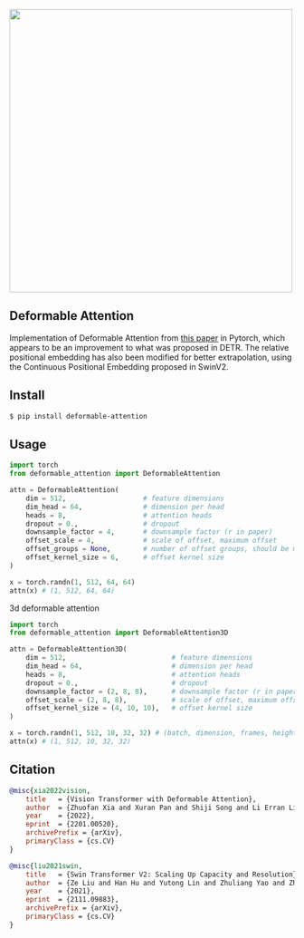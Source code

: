<img src="./deformable-attention.png" width="500px"></img>

## Deformable Attention

Implementation of Deformable Attention from <a href="https://arxiv.org/abs/2201.00520">this paper</a> in Pytorch, which appears to be an improvement to what was proposed in DETR. The relative positional embedding has also been modified for better extrapolation, using the Continuous Positional Embedding proposed in SwinV2.

## Install

```bash
$ pip install deformable-attention
```

## Usage

```python
import torch
from deformable_attention import DeformableAttention

attn = DeformableAttention(
    dim = 512,                   # feature dimensions
    dim_head = 64,               # dimension per head
    heads = 8,                   # attention heads
    dropout = 0.,                # dropout
    downsample_factor = 4,       # downsample factor (r in paper)
    offset_scale = 4,            # scale of offset, maximum offset
    offset_groups = None,        # number of offset groups, should be multiple of heads
    offset_kernel_size = 6,      # offset kernel size
)

x = torch.randn(1, 512, 64, 64)
attn(x) # (1, 512, 64, 64)
```

3d deformable attention

```python
import torch
from deformable_attention import DeformableAttention3D

attn = DeformableAttention3D(
    dim = 512,                          # feature dimensions
    dim_head = 64,                      # dimension per head
    heads = 8,                          # attention heads
    dropout = 0.,                       # dropout
    downsample_factor = (2, 8, 8),      # downsample factor (r in paper)
    offset_scale = (2, 8, 8),           # scale of offset, maximum offset
    offset_kernel_size = (4, 10, 10),   # offset kernel size
)

x = torch.randn(1, 512, 10, 32, 32) # (batch, dimension, frames, height, width)
attn(x) # (1, 512, 10, 32, 32)
```

## Citation

```bibtex
@misc{xia2022vision,
    title   = {Vision Transformer with Deformable Attention}, 
    author  = {Zhuofan Xia and Xuran Pan and Shiji Song and Li Erran Li and Gao Huang},
    year    = {2022},
    eprint  = {2201.00520},
    archivePrefix = {arXiv},
    primaryClass = {cs.CV}
}
```

```bibtex
@misc{liu2021swin,
    title   = {Swin Transformer V2: Scaling Up Capacity and Resolution},
    author  = {Ze Liu and Han Hu and Yutong Lin and Zhuliang Yao and Zhenda Xie and Yixuan Wei and Jia Ning and Yue Cao and Zheng Zhang and Li Dong and Furu Wei and Baining Guo},
    year    = {2021},
    eprint  = {2111.09883},
    archivePrefix = {arXiv},
    primaryClass = {cs.CV}
}
```
